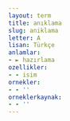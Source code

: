 ```yaml
---
layout: term
title: anıklama
slug: aniklama
letter: A
lisan: Türkçe
anlamlar:
- ► hazırlama
ozellikler:
- - isim
ornekler:
- - ''
orneklerkaynak:
- - ''
---
```


